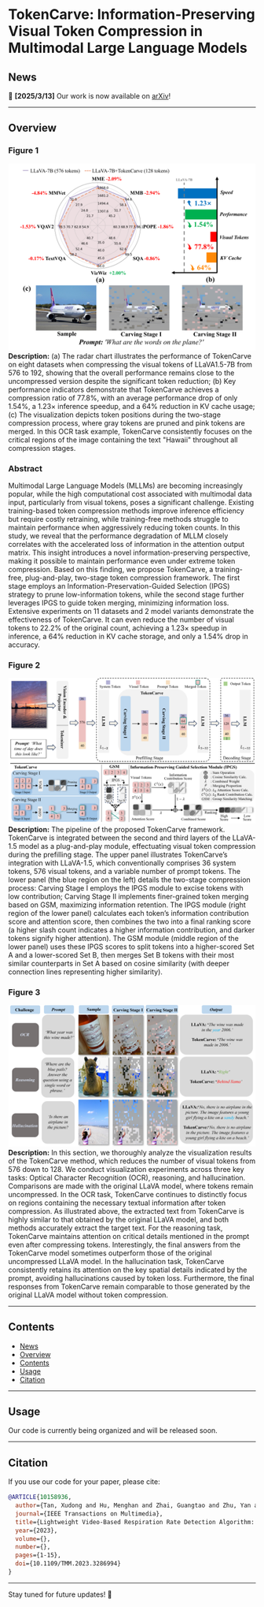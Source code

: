 # TokenCarve: Information-Preserving Visual Token Compression in Multimodal Large Language Models

## News

🌟 **[2025/3/13]** Our work is now available on [arXiv](https://arxiv.org/auth/need-endorsement.php?tapir_dest=https%3A%2F%2Farxiv.org%2Fsubmit%2F6276999%2Fstart&category_id=cs.CV)!

---

## Overview

### Figure 1
![Figure 1](https://github.com/ShawnTan86/TokenCarve/blob/main/lmagesFolderForReadMe/Figure_1.png)
**Description:** (a) The radar chart illustrates the performance of TokenCarve on eight datasets when compressing the visual tokens of LLaVA1.5-7B from 576 to 192, showing that the overall performance remains close to the uncompressed version despite the significant token reduction; (b) Key performance indicators demonstrate that TokenCarve achieves a compression ratio of 77.8\%, with an average performance drop of only 1.54\%, a 1.23× inference speedup, and a 64\% reduction in KV cache usage; (c) The visualization depicts token positions during the two-stage compression process, where gray tokens are pruned and pink tokens are merged. In this OCR task example, TokenCarve consistently focuses on the critical regions of the image containing the text "Hawaii" throughout all compression stages.

### Abstract
Multimodal Large Language Models (MLLMs)  are becoming increasingly popular, while the high computational cost associated with multimodal data input, particularly from visual tokens, poses a significant challenge. Existing training-based token compression methods improve inference efficiency but require costly retraining, while training-free methods struggle to maintain performance when aggressively reducing token counts. In this study, we reveal that the performance degradation of MLLM closely correlates with the accelerated loss of information in the attention output matrix. This insight introduces a novel information-preserving perspective, making it possible to maintain performance even under extreme token compression. Based on this finding, we propose TokenCarve, a training-free, plug-and-play, two-stage token compression framework. The first stage employs an Information-Preservation-Guided Selection (IPGS) strategy to prune low-information tokens, while the second stage further leverages IPGS to guide token merging, minimizing information loss. Extensive experiments on 11 datasets and 2 model variants demonstrate the effectiveness of TokenCarve. It can even reduce the number of visual tokens to 22.2% of the original count, achieving a 1.23× speedup in inference, a 64% reduction in KV cache storage, and only a 1.54% drop in accuracy.

### Figure 2
![Figure 2](https://github.com/ShawnTan86/TokenCarve/blob/main/lmagesFolderForReadMe/Figure_2.png)
**Description:** The pipeline of the proposed TokenCarve framework. TokenCarve is integrated between the second and third layers of the LLaVA-1.5 model as a plug-and-play module, effectuating visual token compression during the prefilling stage. The upper panel illustrates TokenCarve’s integration with LLaVA-1.5, which conventionally comprises 36 system tokens, 576 visual tokens, and a variable number of prompt tokens. The lower panel (the blue region on the left) details the two-stage compression process: Carving Stage I employs the IPGS module to excise tokens with low contribution; Carving Stage II implements finer-grained token merging based on GSM, maximizing information retention. The IPGS module (right region of the lower panel) calculates each token’s information contribution score and attention score, then combines the two into a final ranking score (a higher slash count indicates a higher information contribution, and darker tokens signify higher attention). The GSM module (middle region of the lower panel) uses these IPGS scores to split tokens into a higher-scored Set A and a lower-scored Set B, then merges Set B tokens with their most similar counterparts in Set A based on cosine similarity (with deeper connection lines representing higher similarity).

### Figure 3
![Figure 3](https://github.com/ShawnTan86/TokenCarve/blob/main/lmagesFolderForReadMe/Figure_3.png)
**Description:** In this section, we thoroughly analyze the visualization results of the TokenCarve method, which reduces the number of visual tokens from 576 down to 128. We conduct visualization experiments across three key tasks: Optical Character Recognition (OCR), reasoning, and hallucination. Comparisons are made with the original LLaVA model, where tokens remain uncompressed. In the OCR task, TokenCarve continues to distinctly focus on regions containing the necessary textual information after token compression. As illustrated above, the extracted text from TokenCarve is highly similar to that obtained by the original LLaVA model, and both methods accurately extract the target text. For the reasoning task, TokenCarve maintains attention on critical details mentioned in the prompt even after compressing tokens. Interestingly, the final answers from the TokenCarve model sometimes outperform those of the original uncompressed LLaVA model. In the hallucination task, TokenCarve consistently retains its attention on the key spatial details indicated by the prompt, avoiding hallucinations caused by token loss. Furthermore, the final responses from TokenCarve remain comparable to those generated by the original LLaVA model without token compression.

---

## Contents

- [News](#news)
- [Overview](#overview)
- [Contents](#contents)
- [Usage](#usage)
- [Citation](#citation)

---

## Usage

Our code is currently being organized and will be released soon.

---

## Citation

If you use our code for your paper, please cite:

```bibtex
@ARTICLE{10158936,
  author={Tan, Xudong and Hu, Menghan and Zhai, Guangtao and Zhu, Yan and Li, Wenfang and Zhang, Xiao-Ping},
  journal={IEEE Transactions on Multimedia}, 
  title={Lightweight Video-Based Respiration Rate Detection Algorithm: An Application Case on Intensive Care}, 
  year={2023},
  volume={},
  number={},
  pages={1-15},
  doi={10.1109/TMM.2023.3286994}
}
```

---

Stay tuned for future updates! 🚀
